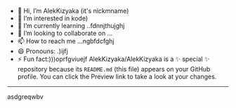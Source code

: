- 👋 Hi, I’m AlekKizyaka (it's nickmname)
- 👀 I’m interested in kode)
- 🌱 I’m currently learning ..fdnnjthujghj
- 💞️ I’m looking to collaborate on ...
- 📫 How to reach me ...ngbfdcfghj
- 😄 Pronouns: .)ijfj
- ⚡ Fun fact:)))oprfgviuejf
AlekKizyaka/AlekKizyaka is a ✨ special ✨ repository because its `README.md` (this file) appears on your GitHub profile.
You can click the Preview link to take a look at your changes.
---
asdgreqwbv
